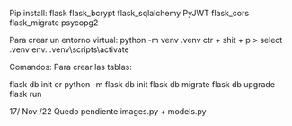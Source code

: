 Pip install:
flask
flask_bcrypt
flask_sqlalchemy
PyJWT
flask_cors
flask_migrate
psycopg2

Para crear un entorno virtual:
python -m venv .venv
ctr + shit + p > select .venv env.
.venv\scripts\activate


Comandos:
Para crear las tablas:

flask db init  or python -m flask db init
flask db migrate
flask db upgrade
flask run

17/ Nov /22
Quedo pendiente images.py + models.py